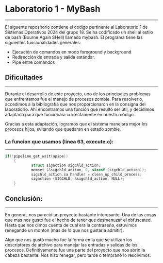 # Laboratorio 1 - MyBash
---
El siguente repositorio contiene el codigo pertinente al Laboratorio 1 de Sistemas Operativos 2024 del grupo 18. 
Se ha codificado un shell al estilo de bash (Bourne Again SHell) llamado mybash. El programa tiene las siguientes funcionalidades generales:
- Ejecución de comandos en modo foreground y background
- Redirección de entrada y salida estándar.
- Pipe entre comandos


## Dificultades 
---
Durante el desarrollo de este proyecto, uno de los principales problemas que enfrentamos fue el manejo de procesos zombie. 
Para resolverlo, accedimos a la bibliografía que nos proporcionaron en la consigna del laboratiorio. 
Ahí encontramos una función que resultó ser útil, y decidimos adaptarla para que funcionara correctamente en nuestro código.

Gracias a esta adaptación, logramos que el sistema manejara mejor los procesos hijos, evitando que quedaran en estado zombie.

### La funcion que usamos (linea 63, execute.c):
---


```c
if(!pipeline_get_wait(apipe))
    {
            struct sigaction sigchld_action;
            memset (&sigchld_action, 0, sizeof (sigchld_action));
            sigchld_action.sa_handler = clean_up_child_process;
            sigaction (SIGCHLD, &sigchld_action, NULL);
    }
```

## Conclusión:
---
En general, nos pareció un proyecto bastante interesante. 
Una de las cosas que mas nos gusto fue el hecho de tener que desmenuzar el obfuscated. Hasta que nos dimos cuenta de cual era la contraseña,
estuvimos renegando un monton (mas de lo que nos gustaria admitir).

Algo que nos gustó mucho fue la forma en la que se utilizan los descriptores de archivo para manejar las entradas y salidas de los procesos. 
Definitivamente fue una parte del proyecto que nos abrio la cabeza bastante. Nos hizo renegar, pero tarde o temprano lo resolvimos.

